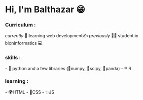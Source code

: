 <h1>Hi, I'm Balthazar 😁</h1>
<h3>Curriculum :</h3>
<i>currently</i> 📖 learning web development✍️
<i>previously</i> 🧑‍🎓 student in bioninformatics 💻
<h3>skills :</h3>
- 🐍 python and a few libraries (🔢numpy, 🔬scipy, 🐼panda)
- ®️ R

<h3>learning :</h3>
- 🌍HTML
- 📄CSS
- ✨JS
